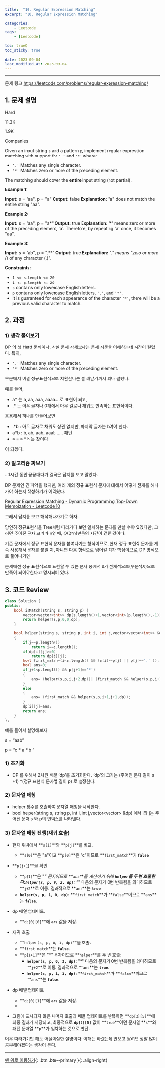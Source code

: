 ```yaml
---
title:  "10. Regular Expression Matching"
excerpt: "10. Regular Expression Matching"

categories:
    - Leetcode
tags:
    - [Leetcode]

toc: trueQ
toc_sticky: true
 
date: 2023-09-04
last_modified_at: 2023-09-04
---
```

***
문제 링크
https://leetcode.com/problems/regular-expression-matching/

## 1. 문제 설명

Hard

11.3K

1.9K

Companies

Given an input string  `s` and a pattern  `p`, implement regular expression matching with support for  `'.'`  and  `'*'`  where:

- `'.'` Matches any single character.
- `'*'` Matches zero or more of the preceding element.

The matching should cover the  **entire**  input string (not partial).

**Example 1:**

**Input:** s = "aa", p = "a"
**Output:** false
**Explanation:** "a" does not match the entire string "aa".

**Example 2:**

**Input:** s = "aa", p = "a*"
**Output:** true
**Explanation:** '*' means zero or more of the preceding element, 'a'. Therefore, by repeating 'a' once, it becomes "aa".

**Example 3:**

**Input:** s = "ab", p = ".**"
**Output:** true
**Explanation:** ".*" means "zero or more (*) of any character (.)".

**Constraints:**

- `1 <= s.length <= 20`
- `1 <= p.length <= 20`
- `s` contains only lowercase English letters.
- `p` contains only lowercase English letters, `'.'`, and `'*'`.
- It is guaranteed for each appearance of the character `'*'`, there will be a previous valid character to match.

## 2. 과정

### 1) 생각 풀어보기

DP 의 첫 Hard 문제이다.
사실 문제 자체보다는 문제 지문을 이해하는데 시간이 걸렸다. 특히,

- `'.'` Matches any single character.
- `'*'` Matches zero or more of the preceding element.

부분에서 이걸 정규표현식으로 치환한다는 걸 깨닫기까지 꽤나 걸렸다. 

예를 들어,

- a* 는 a, aa, aaa, aaaa….로 표현이 되고,
- .* 는 아무 글자나 0개에서 아무 걸로나 채워도 만족하는 표현식이다.

응용해서 하나를 만들어보면

- .*b : 아무 글자로 채워도 상관 없지만, 마지막 글자는 b여야 한다.
- a*b : b, ab, aab, aaab ….. 패턴
- a = a * b  는 참이다

이 되겠다.

### 2) 알고리즘 짜보기

…1시간 동안 끙끙대다가 결국은 답지를 보고 말았다.

DP 문제인 건 파악을 했지만, 여러 개의 정규 표현식 문자에 대해서 어떻게 전개를 해나가야 하는지 작성하기가 어려웠다.

[Regular Expression Matching - Dynamic Programming Top-Down Memoization - Leetcode 10](https://www.youtube.com/watch?v=HAA8mgxlov8)

그래서 답지를 보고 해석해나가기로 하자.

당연히 정규표현식을 Tree처럼 따라가다 보면 일치하는 문자를 만날 수야 있겠다만, 그러면 주어진 문자 크기가 n일 때, O(2^n)만큼의 시간이 걸릴 것이다.

기존 문자에서 정규 표현식 문자를 붙여나가는 형식이므로, 현재 정규 표현식 문자를 계속 사용해서 문자를 붙일 지, 아니면 다음 형식으로 넘어갈 지가 핵심이므로, DP 방식으로 풀어나가면 

문제에선 정규 표현식으로 표현할 수 있는 문자 중에서 s가 전체적으로(부분적X)으로 만족이 되어야한다고 명시되어 있다.

## 3. 코드 Review

```cpp
class Solution {
public:
    bool isMatch(string s, string p) {
        vector<vector<int>> dp(s.length()+1,vector<int>(p.length(),-1));
        return helper(s,p,0,0,dp);
    }
    
    bool helper(string s, string p, int i, int j,vector<vector<int>> &dp)
    {
        if(j==p.length())
            return i==s.length();
        if(dp[i][j]>=0)
            return dp[i][j];
        bool first_match=(i<s.length() && (s[i]==p[j] || p[j]=='.' ));
        bool ans=0;
        if(j+1<p.length() && p[j+1]=='*')
        {
            ans= (helper(s,p,i,j+2,dp)|| (first_match && helper(s,p,i+1,j,dp) ));
        }
        else
        {
            ans= (first_match && helper(s,p,i+1,j+1,dp));
        }
        dp[i][j]=ans;
        return ans;
    }
};
```

예를 들어서 설명해보자

s = “aab”

p = “c * a * b ”

### 1) 초기화

- DP 를 위해서 2차원 배열 ‘dp’를 초기화한다. ‘dp’의 크기는 (주어진 문자 길이  s +1) *(정규 표현식 문자열 길이 p) 로 설정한다.

### 2) 문자열 매칭

- helper 함수를 호출하여 문자열 매칭을 시작한다.
- bool helper(string s, string p, int i, int j,vector<vector<int>> &dp) 에서 i와 j는 주어진 문자 s 와 p의 인덱스를 나타낸다.

### 3) 문자열 매칭 진행(재귀 호출)

- 현재 위치에서 **`s[i]`**와 **`p[j]`**를 비교.
    - **`s[0]`**은 "a"이고 **`p[0]`**은 "c"이므로 **`first_match`**가 **`false`**
    
- **`p[j+1]`**을 확인
    - **`p[1]`**은 "*" 문자이므로 **`ans`**를 계산하기 위해 **`helper`**를 두 번 호출한다:**`helper(s, p, 0, 2, dp)`**: "*" 다음의 문자가 0번 반복됨을 의미하므로 **`j+2`**로 이동. 결과적으로 **`ans`**는 **`true`**
    - **`helper(s, p, 1, 0, dp)`**: **`first_match`**가 **`false`**이므로 **`ans`**는 **`false`**.
    
- dp 배열 업데이트:
    - **`dp[0][0]`**에 **`ans`** 값을 저장.
    
- 재귀 호출:
    - **`helper(s, p, 0, 1, dp)`**을 호출.
    - **`first_match`**는 **`false`**.
    - **`p[1+1]`**은 "*" 문자이므로 **`helper`**를 두 번 호출:
        - **`helper(s, p, 0, 3, dp)`**: "*" 다음의 문자가 0번 반복됨을 의미하므로 **`j+2`**로 이동. 결과적으로 **`ans`**는 **`true`**.
        - **`helper(s, p, 1, 1, dp)`**: **`first_match`**가 **`false`**이므로 **`ans`**는 **`false`**.
        
- dp 배열 업데이트
    - **`dp[0][1]`**에 **`ans`** 값을 저장.
    - 
- 그림에 표시되지 않은 나머지 호출과 배열 업데이트를 반복하면 **`dp[3][5]`**에 최종 결과가 저장되고, 최종적으로 **`dp[3][5]`** 값이 **`true`**이면 문자열 **`s`**와 패턴 문자열 **`p`**가 일치하는 것으로 판단.

어우 따라가기만 해도 어질어질한 설명이다. 이해는 하겠는데 안보고 짤려면 정말 많이 공부해야겠다는 생각이 든다.

***
[맨 위로 이동하기](#){: .btn .btn--primary }{: .align-right}